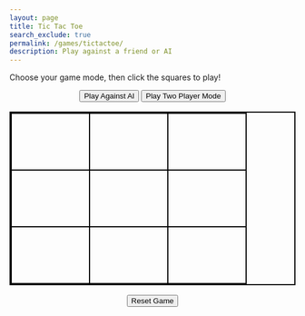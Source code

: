 ```yaml
---
layout: page 
title: Tic Tac Toe
search_exclude: true
permalink: /games/tictactoe/
description: Play against a friend or AI
---
```


Choose your game mode, then click the squares to play!

<div style="text-align: center;">
  <button onclick="setMode('ai')">Play Against AI</button>
  <button onclick="setMode('twoPlayer')">Play Two Player Mode</button>
  <br><br>

  <table id="ticTacToeBoard" style="margin: 0 auto; border: 2px solid black; border-collapse: collapse;">
    <tr>
      <td onclick="makeMove(this, 0)" style="width: 100px; height: 100px; text-align: center; font-size: 36px; border: 2px solid black;"></td>
      <td onclick="makeMove(this, 1)" style="width: 100px; height: 100px; text-align: center; font-size: 36px; border: 2px solid black;"></td>
      <td onclick="makeMove(this, 2)" style="width: 100px; height: 100px; text-align: center; font-size: 36px; border: 2px solid black;"></td>
    </tr>
    <tr>
      <td onclick="makeMove(this, 3)" style="width: 100px; height: 100px; text-align: center; font-size: 36px; border: 2px solid black;"></td>
      <td onclick="makeMove(this, 4)" style="width: 100px; height: 100px; text-align: center; font-size: 36px; border: 2px solid black;"></td>
      <td onclick="makeMove(this, 5)" style="width: 100px; height: 100px; text-align: center; font-size: 36px; border: 2px solid black;"></td>
    </tr>
    <tr>
      <td onclick="makeMove(this, 6)" style="width: 100px; height: 100px; text-align: center; font-size: 36px; border: 2px solid black;"></td>
      <td onclick="makeMove(this, 7)" style="width: 100px; height: 100px; text-align: center; font-size: 36px; border: 2px solid black;"></td>
      <td onclick="makeMove(this, 8)" style="width: 100px; height: 100px; text-align: center; font-size: 36px; border: 2px solid black;"></td>
    </tr>
  </table>

  <br>
  <button onclick="resetGame()">Reset Game</button>
  <p id="gameStatus"></p>
</div>

<script>
  let board = ["", "", "", "", "", "", "", "", ""];
  let currentPlayer = "X";
  let gameActive = true;
  let gameMode = "twoPlayer"; // Default mode

  const winningConditions = [
    [0, 1, 2],
    [3, 4, 5],
    [6, 7, 8],
    [0, 3, 6],
    [1, 4, 7],
    [2, 5, 8],
    [0, 4, 8],
    [2, 4, 6]
  ];

  function setMode(mode) {
    gameMode = mode;
    resetGame();
    document.getElementById("gameStatus").innerHTML = `Game mode: ${mode === 'ai' ? 'AI Mode' : 'Two Player Mode'}`;
  }

  function makeMove(cell, index) {
    if (board[index] !== "" || !gameActive) return;

    board[index] = currentPlayer;
    cell.innerHTML = currentPlayer;

    checkWinner();

    if (gameActive) {
      if (gameMode === "ai") {
        currentPlayer = "O"; // AI always plays "O"
        aiMove();
      } else {
        currentPlayer = currentPlayer === "X" ? "O" : "X";
      }
    }
  }

  function aiMove() {
    let bestMove = minimax(board, "O").index;

    if (bestMove !== undefined && gameActive) {
      board[bestMove] = "O";

      const cell = document.querySelectorAll("td")[bestMove];
      cell.innerHTML = "O";

      checkWinner();

      if (gameActive) {
        currentPlayer = "X"; // Return control to the player
      }
    }
  }

  function minimax(newBoard, player) {
    const availableMoves = newBoard
      .map((val, idx) => (val === "" ? idx : null))
      .filter(val => val !== null);

    // Terminal states: win, lose, or tie
    if (checkWin(newBoard, "X")) return { score: -10 };
    if (checkWin(newBoard, "O")) return { score: 10 };
    if (availableMoves.length === 0) return { score: 0 };

    let moves = [];

    // Loop through available moves
    for (let i = 0; i < availableMoves.length; i++) {
      let move = {};
      move.index = availableMoves[i];

      newBoard[availableMoves[i]] = player;

      if (player === "O") {
        let result = minimax(newBoard, "X");
        move.score = result.score;
      } else {
        let result = minimax(newBoard, "O");
        move.score = result.score;
      }

      newBoard[availableMoves[i]] = "";
      moves.push(move);
    }

    // Find the best move for AI
    let bestMove;
    if (player === "O") {
      let bestScore = -Infinity;
      for (let i = 0; i < moves.length; i++) {
        if (moves[i].score > bestScore) {
          bestScore = moves[i].score;
          bestMove = i;
        }
      }
    } else {
      let bestScore = Infinity;
      for (let i = 0; i < moves.length; i++) {
        if (moves[i].score < bestScore) {
          bestScore = moves[i].score;
          bestMove = i;
        }
      }
    }

    return moves[bestMove];
  }

  function checkWin(board, player) {
    for (let i = 0; i < winningConditions.length; i++) {
      const winCondition = winningConditions[i];
      if (winCondition.every(idx => board[idx] === player)) {
        return true;
      }
    }
    return false;
  }

  function checkWinner() {
    if (checkWin(board, currentPlayer)) {
      gameActive = false;
      document.getElementById("gameStatus").innerHTML = `Player ${currentPlayer} wins!`;
      return;
    }

    if (!board.includes("")) {
      gameActive = false;
      document.getElementById("gameStatus").innerHTML = `It's a draw!`;
    }
  }

  function resetGame() {
    board = ["", "", "", "", "", "", "", "", ""];
    gameActive = true;
    currentPlayer = "X";
    document.getElementById("gameStatus").innerHTML = "";

    const cells = document.querySelectorAll("td");
    cells.forEach(cell => cell.innerHTML = "");
  }
</script>